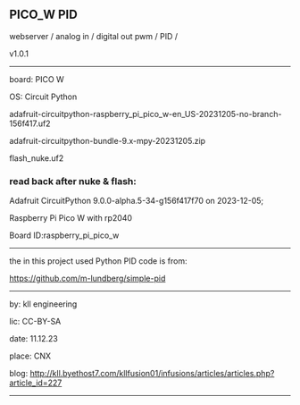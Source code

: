 
## PICO_W PID

webserver / analog in / digital out pwm / PID /

v1.0.1
_______________________________

board: PICO W

OS: Circuit Python

adafruit-circuitpython-raspberry_pi_pico_w-en_US-20231205-no-branch-156f417.uf2

adafruit-circuitpython-bundle-9.x-mpy-20231205.zip

flash_nuke.uf2

### read back after nuke & flash:

Adafruit CircuitPython 9.0.0-alpha.5-34-g156f417f70 on 2023-12-05; 

Raspberry Pi Pico W with rp2040

Board ID:raspberry_pi_pico_w

_______________________________

the in this project used Python PID code is from:

https://github.com/m-lundberg/simple-pid

_______________________________

by: kll engineering

lic: CC-BY-SA

date: 11.12.23

place: CNX

blog: http://kll.byethost7.com/kllfusion01/infusions/articles/articles.php?article_id=227
_______________________________
